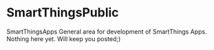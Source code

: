 # SmartThingsPublic
SmartThingsApps
General area for development of SmartThings Apps.  Nothing here yet.  Will keep you posted;)
